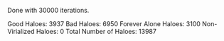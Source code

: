 Done with 30000 iterations.

Good Haloes: 3937
Bad Haloes: 6950
Forever Alone Haloes: 3100
Non-Virialized Haloes: 0
Total Number of Haloes: 13987

